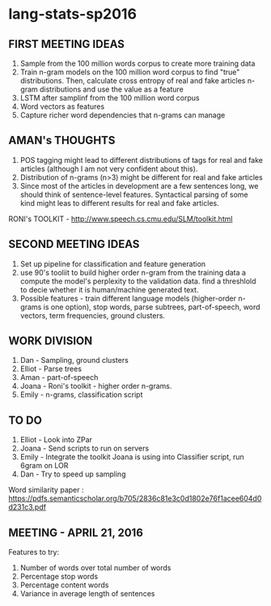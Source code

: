 # lang-stats-sp2016


FIRST MEETING IDEAS
------------------

1. Sample from the 100 million words corpus to create more training data
2. Train n-gram models on the 100 million word corpus to find "true" distributions. Then, calculate cross entropy of real and fake articles n-gram distributions and use the value as a feature
3. LSTM after samplinf from the 100 million word corpus
4. Word vectors as features
5. Capture richer word dependencies that n-grams can manage


AMAN's THOUGHTS
----------------
1. POS tagging might lead to different distributions of tags for real and fake articles (although I am not very confident about this).
2. Distribution of n-grams (n>3) might be different for real and fake articles
3. Since most of the articles in development are a few sentences long, we should think of sentence-level features. Syntactical parsing of some kind might leas to different results for real and fake articles.


RONI's TOOLKIT - http://www.speech.cs.cmu.edu/SLM/toolkit.html



SECOND MEETING IDEAS
----------------

1. Set up pipeline for classification and feature generation
2. use 90's tooliit to build higher order n-gram from the training data a compute the model's perplexity to the validation data. find a threshlold to decie whether it is human/machine generated text.
3. Possible features - train different language models (higher-order n-grams is one option), stop words, parse subtrees, part-of-speech, word vectors, term frequencies, ground clusters. 


WORK DIVISION
---------------
1. Dan - Sampling, ground clusters
2. Elliot - Parse trees
3. Aman - part-of-speech
4. Joana - Roni's toolkit - higher order n-grams.
5. Emily - n-grams, classification script

TO DO
---------------
1. Elliot - Look into ZPar
2. Joana - Send scripts to run on servers
3. Emily - Integrate the toolkit Joana is using into Classifier script, run 6gram on LOR
4. Dan - Try to speed up sampling



Word similarity paper : https://pdfs.semanticscholar.org/b705/2836c81e3c0d1802e76f1acee604d0d231c3.pdf


MEETING - APRIL 21, 2016
-----------------------

Features to try:

1. Number of words over total number of words
2. Percentage stop words
3. Percentage content words
4. Variance in average length of sentences


